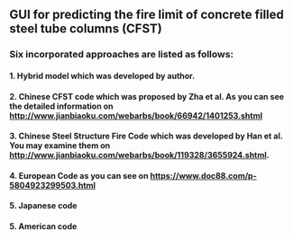 ## __GUI for predicting the fire limit of concrete filled steel tube columns (CFST)__
### Six incorporated approaches are listed as follows:
#### 1. Hybrid model which was developed by author.  
#### 2. Chinese CFST code which was proposed by Zha et al. As you can see the detailed information on  http://www.jianbiaoku.com/webarbs/book/66942/1401253.shtml
#### 3. Chinese Steel Structure Fire Code which was developed by Han et al.  You may examine them on http://www.jianbiaoku.com/webarbs/book/119328/3655924.shtml.
#### 4. European Code as you can see on https://www.doc88.com/p-5804923299503.html
#### 5. Japanese code 
#### 5. American code 

